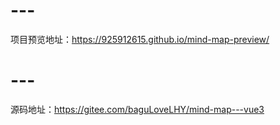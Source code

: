 # ---
项目预览地址：https://925912615.github.io/mind-map-preview/
# ---
源码地址：https://gitee.com/baguLoveLHY/mind-map---vue3
